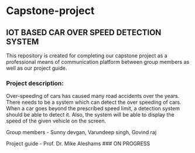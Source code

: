 # Capstone-project

## IOT BASED  CAR OVER SPEED DETECTION SYSTEM 
This repository is created  for completing our capstone project as a professional means of communication platform  between  group members as well as our project guide.

### Project description:
Over-speeding of cars has caused many road accidents over the years. There needs to be a system which can detect the over speeding of cars. When a car goes beyond the prescribed speed limit, a detection system should be able to detect it. Also, the system will be able to display the speed of the given vehicle on the screen. 

Group members - Sunny devgan, Varundeep singh, Govind raj

Project guide - Prof. Dr. Mike Aleshams
                                                                                                                              ### ON PROGRESS                                                                                                                                                                                                                                                                      
